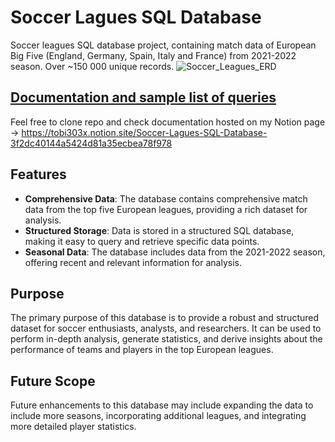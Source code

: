 # Soccer Lagues SQL Database
Soccer leagues SQL database project, containing match data of European Big Five (England, Germany, Spain, Italy and France) from 2021-2022 season. Over ~150 000 unique records.
![Soccer_Leagues_ERD](https://github.com/tobi303x/Soccer-Lagues-SQL-Database/assets/114963170/0802b755-3ade-48d2-8bff-f65f0494a6db)

## [Documentation and sample list of queries](https://tobi303x.notion.site/Soccer-Lagues-SQL-Database-3f2dc40144a5424d81a35ecbea78f978)
Feel free to clone repo and check documentation hosted on my Notion page -> https://tobi303x.notion.site/Soccer-Lagues-SQL-Database-3f2dc40144a5424d81a35ecbea78f978

## Features
- **Comprehensive Data**: The database contains comprehensive match data from the top five European leagues, providing a rich dataset for analysis.
- **Structured Storage**: Data is stored in a structured SQL database, making it easy to query and retrieve specific data points.
- **Seasonal Data**: The database includes data from the 2021-2022 season, offering recent and relevant information for analysis.

## Purpose
The primary purpose of this database is to provide a robust and structured dataset for soccer enthusiasts, analysts, and researchers. It can be used to perform in-depth analysis, generate statistics, and derive insights about the performance of teams and players in the top European leagues.

## Future Scope
Future enhancements to this database may include expanding the data to include more seasons, incorporating additional leagues, and integrating more detailed player statistics.


